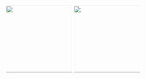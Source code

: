 <p align="center">
  <a href="https://github.com/Uraneptus"> 
    <!--For anyone reading this, be aware that I'm using my own deployed version of this to be able to track my private repos -->
    <img height="180em" src="https://github-readme-stats-omega-kohl-80.vercel.app/api?username=Uraneptus&showicons=true&theme=radical&include_all_commits=true&count_private=true"/>
    <img height="180em" src="https://github-readme-stats-omega-kohl-80.vercel.app/api/top-langs/?username=Uraneptus&layout=compact&theme=radical&langs_count=6"/>
  </a>
</p>
